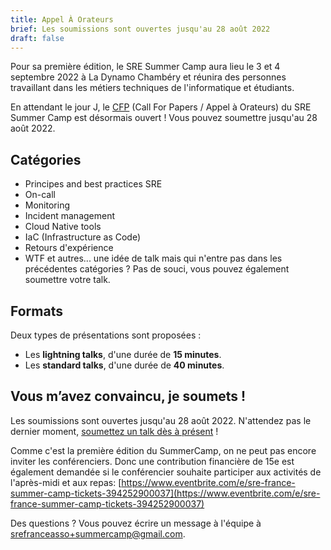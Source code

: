 ```yaml
---
title: Appel À Orateurs
brief: Les soumissions sont ouvertes jusqu'au 28 août 2022
draft: false
---
```

Pour sa première édition, le SRE Summer Camp aura lieu le 3 et 4 septembre 2022 à La Dynamo Chambéry et réunira des personnes travaillant dans les métiers techniques de l'informatique et étudiants.

En attendant le jour J, le [CFP](https://github.com/sre-france/meetups/issues/new?assignees=&labels=sre-summercamp&template=new-proposal-sre-summercamp.yml) (Call For Papers / Appel à Orateurs) du SRE Summer Camp est désormais ouvert ! Vous pouvez soumettre jusqu'au 28 août 2022.

## Catégories

* Principes and best practices SRE
* On-call
* Monitoring
* Incident management
* Cloud Native tools
* IaC (Infrastructure as Code)
* Retours d'expérience
* WTF et autres... une idée de talk mais qui n'entre pas dans les précédentes catégories ? Pas de souci, vous pouvez également soumettre votre talk.

## Formats

Deux types de présentations sont proposées :

- Les **lightning talks**, d'une durée de **15 minutes**.
- Les **standard talks**, d'une durée de **40 minutes**.

## Vous m’avez convaincu, je soumets !

Les soumissions sont ouvertes jusqu'au 28 août 2022. N'attendez pas le dernier moment, [soumettez un talk dès à présent](https://github.com/sre-france/meetups/issues/new?assignees=&labels=sre-summercamp&template=new-proposal-sre-summercamp.yml) !

Comme c'est la première édition du SummerCamp, on ne peut pas encore inviter les conférenciers. Donc une contribution financière de 15e est également demandée si le conférencier souhaite participer aux activités de l'après-midi et aux repas: [https://www.eventbrite.com/e/sre-france-summer-camp-tickets-394252900037](https://www.eventbrite.com/e/sre-france-summer-camp-tickets-394252900037)

Des questions ? Vous pouvez écrire un message à l'équipe à srefranceasso+summercamp@gmail.com.
